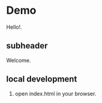 # Demo

Hello!.


## subheader

Welcome.


## local development

1. open index.html in your browser.

